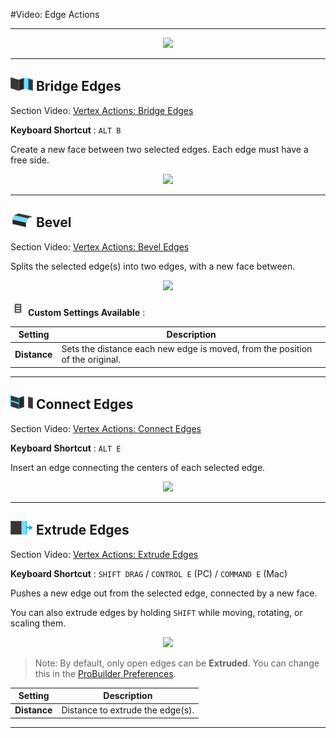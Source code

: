 #Video: Edge Actions

<!-- [![Edge Actions Video](../images/VideoLink_YouTube_768.png)](@todo) -->

---

<div style="text-align:center">
<img src="../../images/Toolbar_EdgeActions.png">
</div>

---

## ![Bridge Edges Icon](../images/icons/Edge_Bridge.png "Bridge Edges Icon") Bridge Edges

<div class="video-link">
Section Video: <a href="@todo">Vertex Actions: Bridge Edges</a>
</div>

**Keyboard Shortcut** : `ALT B`

Create a new face between two selected edges. Each edge must have a free side.

<div style="text-align:center">
<img src="../../images/BridgeEdges_Example.png">
</div>

---

<a id="bevel"></a>
## ![Bevel Edges Icon](../images/icons/Edge_Bevel.png "Bevel Edges Icon") Bevel

<div class="video-link">
Section Video: <a href="@todo">Vertex Actions: Bevel Edges</a>
</div>

<!-- **Keyboard Shortcut** : `ALT B` -->

Splits the selected edge(s) into two edges, with a new face between.

<div style="text-align:center">
<img src="../../images/BevelEdges_Example.png">
</div>

![Options Icon](../images/icons/options.png) **Custom Settings Available** :

Setting | Description
--- | ---
**Distance** | Sets the distance each new edge is moved, from the position of the original.

---

## ![Connect Edges Icon](../images/icons/Edge_Connect.png "Connect Edges Icon") Connect Edges

<div class="video-link">
Section Video: <a href="@todo">Vertex Actions: Connect Edges</a>
</div>

**Keyboard Shortcut** : `ALT E`

Insert an edge connecting the centers of each selected edge.

<div style="text-align:center">
<img src="../../images/ConnectEdges_Example.png">
</div>

---

## ![Extrude Edges Icon](../images/icons/Edge_Extrude.png "Extrude Edges Icon") Extrude Edges

<div class="video-link">
Section Video: <a href="@todo">Vertex Actions: Extrude Edges</a>
</div>

**Keyboard Shortcut** : `SHIFT DRAG` / `CONTROL E` (PC) / `COMMAND E` (Mac)

Pushes a new edge out from the selected edge, connected by a new face.

You can also extrude edges by holding `SHIFT` while moving, rotating, or scaling them.

<div style="text-align:center">
<img src="../../images/ExtrudeEdges_Example.png">
</div>

> Note: By default, only open edges can be **Extruded**. You can change this in the [ProBuilder Preferences](@todo).

Setting | Description
--- | ---
**Distance** | Distance to extrude the edge(s).

---

